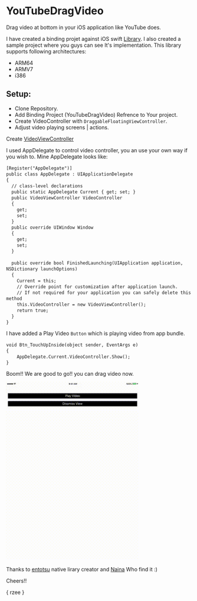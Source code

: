 # YouTubeDragVideo
Drag video at bottom in your iOS application like YouTube does.

I have created a binding projet against iOS swift [Library](https://github.com/entotsu/DraggableFloatingViewController). I also created a sample project where you guys can see It's implementation.
This library supports following architectures:
- ARM64
- ARMV7
- i386

## Setup:
- Clone Repository.
- Add Binding Project (YouTubeDragVideo) Refrence to Your project.
- Create VideoController with `DraggableFloatingViewController`.
- Adjust video playing screens | actions.

Create [VideoViewController](https://github.com/rzee7/YouTubeDragVideo/blob/master/YouTubeDragVideo.Demo/ViewControllers/VideoViewController.cs)

I used AppDelegate to control video controller, you an use your own way if you wish to. Mine AppDelegate looks like:

    [Register("AppDelegate")]
    public class AppDelegate : UIApplicationDelegate
    {
      // class-level declarations
      public static AppDelegate Current { get; set; }
      public VideoViewController VideoController
      {
        get;
        set;
      }
      public override UIWindow Window
      {
        get;
        set;
      }

      public override bool FinishedLaunching(UIApplication application, NSDictionary launchOptions)
      {
        Current = this;
        // Override point for customization after application launch.
        // If not required for your application you can safely delete this method
        this.VideoController = new VideoViewController();
        return true;
      }
    }

I have added a Play Video `Button` which is playing video from app bundle.

	void Btn_TouchUpInside(object sender, EventArgs e)
	{
		AppDelegate.Current.VideoController.Show();
	}
    
Boom!! We are good to go!! you can drag video now.

![Screening](https://raw.githubusercontent.com/rzee7/YouTubeDragVideo/master/DragVideoPanel.gif)
   
Thanks to [entotsu](https://github.com/entotsu) native lirary creator and [Naina](https://github.com/XnainA) Who find it :)

Cheers!!

{ rzee }
